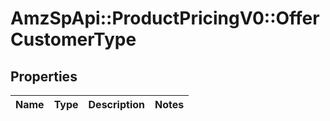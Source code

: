 # AmzSpApi::ProductPricingV0::OfferCustomerType

## Properties
Name | Type | Description | Notes
------------ | ------------- | ------------- | -------------

